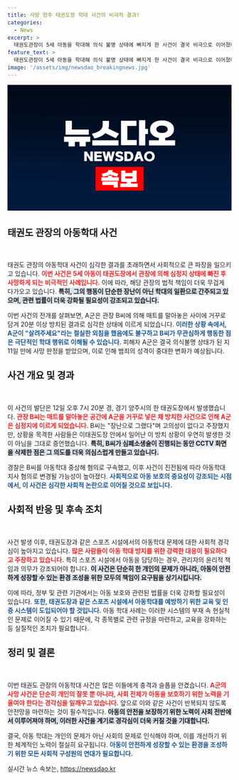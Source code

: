 ```yaml
---
title: 사망 양주 태권도장 학대 사건의 비극적 결과!
categories:
  - News
excerpt: >
  태권도관장이 5세 아동을 학대해 의식 불명 상태에 빠지게 한 사건이 결국 비극으로 이어졌다. 아동이 사망함에 따라 관장에게는 아동학대 치사 혐의가 추가될 예정이다. 과연 어떤 진실이 숨겨져 있을까?
feature_text: >
  태권도관장이 5세 아동을 학대해 의식 불명 상태에 빠지게 한 사건이 결국 비극으로 이어졌다. 아동이 사망함에 따라 관장에게는 아동학대 치사 혐의가 추가될 예정이다. 과연 어떤 진실이 숨겨져 있을까?
image: '/assets/img/newsdao_breakingnews.jpg'
---
```


<p><img src="/assets/img/newsdao_breakingnews.jpg" alt="ranknews 속보" /></p>

<h2 data-ke-size="size26">태권도 관장의 아동학대 사건</h2>

<p data-ke-size="size16">&nbsp;</p>

<p>태권도 관장의 아동학대 사건이 심각한 결과를 초래하면서 사회적으로 큰 파장을 일으키고 있습니다. <b><span style="color: #ee2323;">이번 사건은 5세 아동이 태권도장에서 관장에 의해 심정지 상태에 빠진 후 사망하게 되는 비극적인 사례입니다.</span></b> 이에 따라, 해당 관장의 법적 책임이 더욱 무겁게 다가오고 있습니다. <b><span style="background-color: #21538527;">특히, 그의 행동이 단순한 장난이 아닌 학대의 일환으로 간주되고 있으며, 관련 법률이 더욱 강화될 필요성이 강조되고 있습니다.</span></b> </p>

<p>이번 사건의 전개를 살펴보면, A군은 관장 B씨에 의해 매트를 말아놓은 사이에 거꾸로 담겨 20분 이상 방치된 결과로 심각한 상태에 이르게 되었습니다. <b><span style="color: #1a5490;">이러한 상황 속에서, A군이 "살려주세요"라는 절실한 외침을 했음에도 불구하고 B씨가 무관심하게 행동한 점은 극단적인 학대 행위로 이해될 수 있습니다.</span></b> 피해자 A군은 결국 의식불명 상태가 된 지 11일 만에 사망 판정을 받았으며, 이로 인해 범죄의 성격이 중대한 변화가 예상됩니다.</p>

<h2 data-ke-size="size26">사건 개요 및 경과</h2>

<p data-ke-size="size16">&nbsp;</p>

<p>이 사건의 발단은 12일 오후 7시 20분 경, 경기 양주시의 한 태권도장에서 발생했습니다. <b><span style="color: #ee2323;">관장 B씨는 매트를 말아놓은 공간에 A군을 거꾸로 넣은 채 방치한 사건으로 인해 A군은 심정지에 이르게 되었습니다.</span></b> B씨는 "장난으로 그랬다"며 고의성이 없다고 주장했지만, 상황을 목격한 사람들은 이태권도장 안에서 일어난 이 방치 상황이 우연히 발생한 것이 아님을 그대로 증언했습니다. <b><span style="background-color: #21538527;">특히, B씨가 심폐소생술이 진행되는 동안 CCTV 화면을 삭제한 점은 그 의도를 더욱 의심스럽게 만들고 있습니다.</span></b></p>

<p>경찰은 B씨를 아동학대 중상해 혐의로 구속했고, 이후 사건이 진전됨에 따라 아동학대 치사 혐의로 변경될 가능성이 높아졌다. <b><span style="color: #1a5490;">사회적으로 아동 보호의 중요성이 강조되는 시점에서, 이 사건은 심각한 사회적 논란으로 이어질 것으로 보입니다.</span></b> </p>

<h2 data-ke-size="size26">사회적 반응 및 후속 조치</h2>

<p data-ke-size="size16">&nbsp;</p>

<p>사건 발생 이후, 태권도장과 같은 스포츠 시설에서의 아동학대 문제에 대한 사회적 경각심이 높아지고 있습니다. <b><span style="color: #ee2323;">많은 사람들이 아동 학대 방지를 위한 강력한 대응이 필요하다고 주장하고 있습니다.</span></b> 특히 스포츠 시설에서 아동을 담당하는 경우, 관리자의 윤리적 책임과 의무가 강조되어야 합니다. <b><span style="background-color: #21538527;">이 사건은 단순히 한 개인의 문제가 아니라, 아동이 안전하게 성장할 수 있는 환경 조성을 위한 모두의 책임이 요구됨을 상기시킵니다.</span></b> </p>

<p>이에 따라, 정부 및 관련 기관에서는 아동 보호와 관련된 법률을 더욱 강화할 필요성이 있습니다. <b><span style="color: #1a5490;">또한, 태권도장과 같은 스포츠 시설에서 아동학대를 예방하기 위한 교육 및 인증 시스템이 도입되어야 할 것입니다.</span></b> 아동 학대 사례는 이러한 시스템의 부재 속 현실적인 문제로 이어질 수 있기 때문에, 각 종목별로 관련 규정을 마련하고, 교육을 강화하는 등 실질적인 조치가 필요합니다.</p>

<h2 data-ke-size="size26">정리 및 결론</h2>

<p data-ke-size="size16">&nbsp;</p>

<p>이번 태권도 관장의 아동학대 사건은 많은 이들에게 충격과 슬픔을 안겼습니다. <b><span style="color: #ee2323;">A군의 사망 사건은 단순히 개인의 잘못 뿐 아니라, 사회 전체가 아동을 보호하기 위한 노력을 기울여야 한다는 경각심을 일깨우고 있습니다.</span></b> 앞으로 이와 같은 사건이 반복되지 않도록 안전망을 마련하는 것이 필수적입니다. <b><span style="background-color: #21538527;">아동의 안전을 보장하기 위한 노력이 사회 전반에서 이루어져야 하며, 이러한 사건을 계기로 경각심이 더욱 커질 것을 기대합니다.</span></b> </p>

<p>결국, 아동 학대는 개인의 문제가 아닌 사회의 문제로 인식해야 하며, 이를 개선하기 위한 체계적인 노력이 절실히 요구됩니다. <b><span style="color: #1a5490;">아동이 안전하게 성장할 수 있는 환경을 조성하기 위한 모든 사회적 구성원의 연대가 필요합니다.</span></b> </p>

<p data-ke-size="size16"></p>
실시간 뉴스 속보는, <a href="https://newsdao.kr" rel="dofollow">https://newsdao.kr</a>


